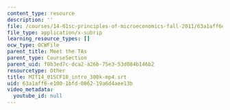 ```yaml
---
content_type: resource
description: ''
file: /courses/14-01sc-principles-of-microeconomics-fall-2011/63a1aff6e1001bfd086219a6d4aee13b_MIT14_01SCF10_intro_300k-mp4.srt
file_type: application/x-subrip
learning_resource_types: []
ocw_type: OCWFile
parent_title: Meet the TAs
parent_type: CourseSection
parent_uid: f0b3ed7c-dca2-a26b-75e3-53d084b146b2
resourcetype: Other
title: MIT14_01SCF10_intro_300k-mp4.srt
uid: 63a1aff6-e100-1bfd-0862-19a6d4aee13b
video_metadata:
  youtube_id: null
---
```


